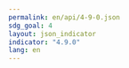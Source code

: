 ```yaml
---
permalink: en/api/4-9-0.json
sdg_goal: 4
layout: json_indicator
indicator: "4.9.0"
lang: en
---
```

